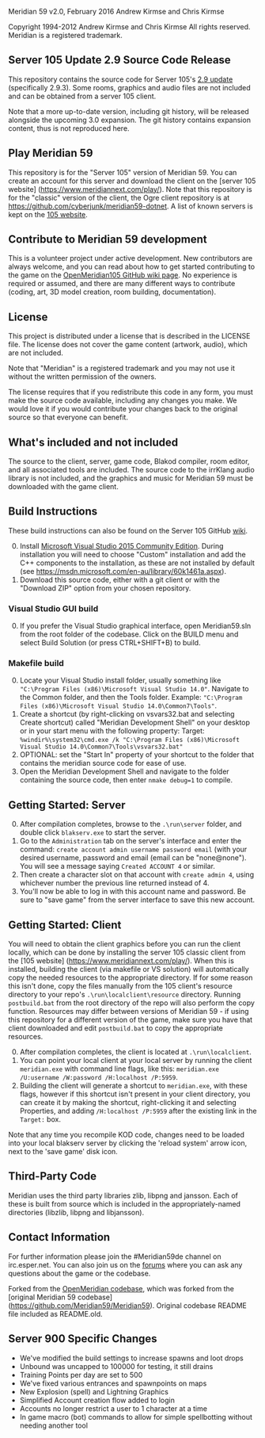 Meridian 59 v2.0, February 2016
Andrew Kirmse and Chris Kirmse

Copyright 1994-2012 Andrew Kirmse and Chris Kirmse
All rights reserved.  Meridian is a registered trademark.


Server 105 Update 2.9 Source Code Release
--------------
This repository contains the source code for Server 105's [2.9 update](https://www.meridiannext.com/patch-2-9/) (specifically 2.9.3). Some
rooms, graphics and audio files are not included and can be obtained from a
server 105 client.

Note that a more up-to-date version, including git history, will be released
alongside the upcoming 3.0 expansion. The git history contains expansion content,
thus is not reproduced here.


Play Meridian 59
--------------
This repository is for the "Server 105" version of Meridian 59.
You can create an account for this server and download the client on
the [server 105 website] (https://www.meridiannext.com/play/). Note that this
repository is for the "classic" version of the client, the Ogre client
repository is at https://github.com/cyberjunk/meridian59-dotnet. A list of known
servers is kept on the [105 website](https://www.meridiannext.com/community/).


Contribute to Meridian 59 development
--------------
This is a volunteer project under active development. New contributors are
always welcome, and you can read about how to get started contributing to the
game on the [OpenMeridian105 GitHub wiki page](https://github.com/OpenMeridian105/Meridian59/wiki).
No experience is required or assumed, and there are many different ways to
contribute (coding, art, 3D model creation, room building, documentation).


License
--------------
This project is distributed under a license that is described in the
LICENSE file.  The license does not cover the game content (artwork, audio),
which are not included.

Note that "Meridian" is a registered trademark and you may not use it
without the written permission of the owners.

The license requires that if you redistribute this code in any form,
you must make the source code available, including any changes you
make.  We would love it if you would contribute your changes back to
the original source so that everyone can benefit.


What's included and not included
--------------
The source to the client, server, game code, Blakod compiler, room
editor, and all associated tools are included.  The source code to
the irrKlang audio library is not included, and the graphics and music
for Meridian 59 must be downloaded with the game client.


Build Instructions
--------------
These build instructions can also be found on the Server 105 GitHub
[wiki](https://github.com/OpenMeridian105/Meridian59/wiki/Build-Instructions).

0. Install [Microsoft Visual Studio 2015 Community Edition](https://www.visualstudio.com/en-us/downloads/download-visual-studio-vs.aspx).
During installation you will need to choose "Custom" installation and add the
C++ components to the installation, as these are not installed by default (see https://msdn.microsoft.com/en-au/library/60k1461a.aspx).
0. Download this source code, either with a git client or with the
"Download ZIP" option from your chosen repository.

### Visual Studio GUI build
0. If you prefer the Visual Studio graphical interface, open
Meridian59.sln from the root folder of the codebase. Click on the
BUILD menu and select Build Solution (or press CTRL+SHIFT+B) to build.

### Makefile build
0. Locate your Visual Studio install folder, usually something like
`"C:\Program Files (x86)\Microsoft Visual Studio 14.0"`.
Navigate to the Common folder, and then the Tools folder. Example:
`"C:\Program Files (x86)\Microsoft Visual Studio 14.0\Common7\Tools"`.
0. Create a shortcut (by right-clicking on vsvars32.bat and selecting
Create shortcut) called "Meridian Development Shell" on your desktop
or in your start menu with the following property:
Target: `%windir%\system32\cmd.exe /k "C:\Program Files (x86)\Microsoft
Visual Studio 14.0\Common7\Tools\vsvars32.bat"`
0. OPTIONAL: set the "Start In" property of your shortcut to the folder
that contains the meridian source code for ease of use.
0. Open the Meridian Development Shell and navigate to the folder
containing the source code, then enter `nmake debug=1` to compile.

Getting Started: Server
--------------
0. After compilation completes, browse to the `.\run\server` folder,
and double click `blakserv.exe` to start the server.
0. Go to the `Administration` tab on the server's interface and enter
the command: `create account admin username password email` (with your
desired username, password and email (email can be "none@none").
You will see a message saying `Created ACCOUNT 4` or similar.
0. Then create a character slot on that account with `create admin 4`,
using whichever number the previous line returned instead of 4.
0. You'll now be able to log in with this account name and password.
Be sure to "save game" from the server interface to save this new
account.

Getting Started: Client
--------------
You will need to obtain the client graphics before you can run the
client locally, which can be done by installing the server 105 classic client
from the [105 website] (https://www.meridiannext.com/play/).
When this is installed, building the client (via makefile or VS
solution) will automatically copy the needed resources to the
appropriate directory. If for some reason this isn't done, copy
the files manually from the 105 client's resource directory to
your repo's `.\run\localclient\resource` directory. Running `postbuild.bat`
from the root directory of the repo will also perform the copy function.
Resources may differ between versions of Meridian 59 - if using this
repository for a different version of the game, make sure you have that
client downloaded and edit `postbuild.bat` to copy the appropriate
resources.

0. After compilation completes, the client is located at
`.\run\localclient`.
0. You can point your local client at your local server by running the
client `meridian.exe` with command line flags, like this:
`meridian.exe /U:username /W:password /H:localhost /P:5959`.
0. Building the client will generate a shortcut to `meridian.exe`,
with these flags, however if this shortcut isn't present in your
client directory, you can create it by making the shortcut,
right-clicking it and selecting Properties, and adding
`/H:localhost /P:5959` after the existing link in the `Target:` box.

Note that any time you recompile KOD code, changes need to be loaded
into your local blakserv server by clicking the 'reload system' arrow
icon, next to the 'save game' disk icon.

Third-Party Code
--------------
Meridian uses the third party libraries zlib, libpng and jansson.
Each of these is built from source which is included in the appropriately-named
directories (libzlib, libpng and libjansson).

Contact Information
--------------
For further information please join the #Meridian59de channel on
irc.esper.net. You can also join us on the [forums](https://www.meridiannext.com/phpbb3/)
where you can ask any questions about the game or the codebase.

Forked from the [OpenMeridian codebase](https://github.com/OpenMeridian/Meridian59),
which was forked from the [original Meridian 59 codebase]
(https://github.com/Meridian59/Meridian59). Original codebase
README file included as README.old.

## Server 900 Specific Changes
* We've modified the build settings to increase spawns and loot drops
* Unbound was uncapped to 100000 for testing, it still drains
* Training Points per day are set to 500
* We've fixed various entrances and spawnpoints on maps
* New Explosion (spell) and Lightning Graphics
* Simplified Account creation flow added to login
* Accounts no longer restrict a user to 1 character at a time
* In game macro (bot) commands to allow for simple spellbotting without needing another tool


